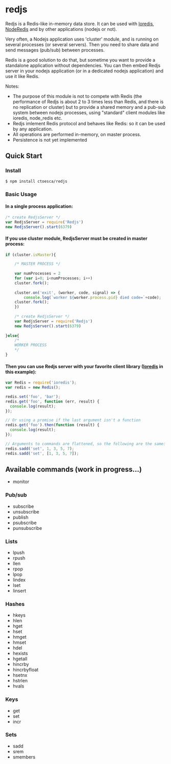 # redjs
Redjs is a Redis-like in-memory data store. It can be used with [Ioredis](https://github.com/luin/ioredis), [NodeRedis](https://github.com/NodeRedis/node_redis) and by other applications (nodejs or not).

Very often, a Nodejs application uses 'cluster' module, and is running on several processes (or several servers). Then you need to share data and send messages (pub/sub) between processes.

Redis is a good solution to do that, but sometime you want to provide a standalone application without dependencies. You can then embed Redjs server in your nodejs application (or in a dedicated nodejs application) and use it like Redis.

Notes: 
- The purpose of this module is not to compete with Redis (the performance of Redjs is about 2 to 3 times less than Redis, and there is no replication or cluster) but to provide a shared memory and a pub-sub system between nodejs processes, using "standard" client modules like ioredis, node_redis etc.
- Redjs imlement Redis protocol and behaves like Redis: so it can be used by any application.
- All operations are performed in-memory, on master process. 
- Persistence is not yet implemented


## Quick Start

### Install
```shell
$ npm install ctoesca/redjs
```

### Basic Usage


#### In a single process application:
```javascript
/* create RedjsServer */
var RedjsServer = require('Redjs')      
new RedjsServer().start(6379)
```

#### If you use cluster module, RedjsServer must be created in master process:

```javascript
if (cluster.isMaster){

    /* MASTER PROCESS */
    
    var numProcesses = 2
    for (var i=0; i<numProcesses; i++)
	cluster.fork();
		
    cluster.on('exit', (worker, code, signal) => {
    	console.log(`worker ${worker.process.pid} died code=`+code);
	cluster.fork();
    })
    
    /* create RedjsServer */
    var RedjsServer = require('Redjs')      
    new RedjsServer().start(6379)
    
}else{
    /* 
    WORKER PROCESS
    */				
}
```


#### Then you can use Redjs server with your favorite client library ([Ioredis](https://github.com/luin/ioredis) in this example):
  
```javascript
var Redis = require('ioredis');
var redis = new Redis();

redis.set('foo', 'bar');
redis.get('foo', function (err, result) {
  console.log(result);
});

// Or using a promise if the last argument isn't a function
redis.get('foo').then(function (result) {
  console.log(result);
});

// Arguments to commands are flattened, so the following are the same:
redis.sadd('set', 1, 3, 5, 7);
redis.sadd('set', [1, 3, 5, 7]);
```


## Available commands (work in progress...)

- monitor

### Pub/sub

- subscribe
- unsubscribe
- publish
- psubscribe
- punsubscribe

### Lists

- lpush
- rpush
- llen
- rpop
- lpop
- lindex
- lset
- linsert

### Hashes

- hkeys
- hlen
- hget
- hset
- hmget
- hmset
- hdel
- hexists
- hgetall
- hincrby
- hincrbyfloat
- hsetnx
- hstrlen
- hvals

### Keys

- get
- set
- incr

### Sets

- sadd
- srem
- smembers


